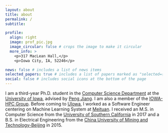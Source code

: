 ```yaml
---
layout: about
title: about
permalink: /
subtitle:

profile:
  align: right
  image: prof_pic.jpg
  image_circular: false # crops the image to make it circular
  more_info: >
    <p>317 MacLean Hall,</p>
    <p>Iowa City, IA, 52246</p>

news: false # includes a list of news items
selected_papers: true # includes a list of papers marked as "selected={true}"
social: false # includes social icons at the bottom of the page
---
```


I am a third-year Ph.D. student in the [Computer Science Department](https://cs.uiowa.edu/) at the [University of Iowa](https://uiowa.edu/), advised by [Peng Jiang](https://pengjiang-hpc.github.io/). I am also a member of the [IOWA-HPC Group](https://iowa-hpc.github.io/). Before coming to [UIowa](https://uiowa.edu/), I worked as a Software Engineer centering on Machine Learning System at [Meituan](https://www.meituan.com/en-US/about-us). I received an M.S. in Computer Science from the [University of Southern California](https://www.usc.edu/) in 2017 and a B.S. in Electrical Engineering from the [China University of Mining and Technology-Beijing](https://english.cumtb.edu.cn/) in 2015. 
